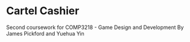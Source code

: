 # Cartel Cashier
Second coursework for COMP3218 - Game Design and Development
By James Pickford and Yuehua Yin

